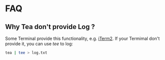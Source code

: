 # FAQ

## Why **Tea** don't provide Log ?

Some Terminal provide this functionality, e.g. [iTerm2](https://www.iterm2.com).
If your Termimal don't provide it, you can use *tee* to log:

````sh
tea | tee > log.txt
````
